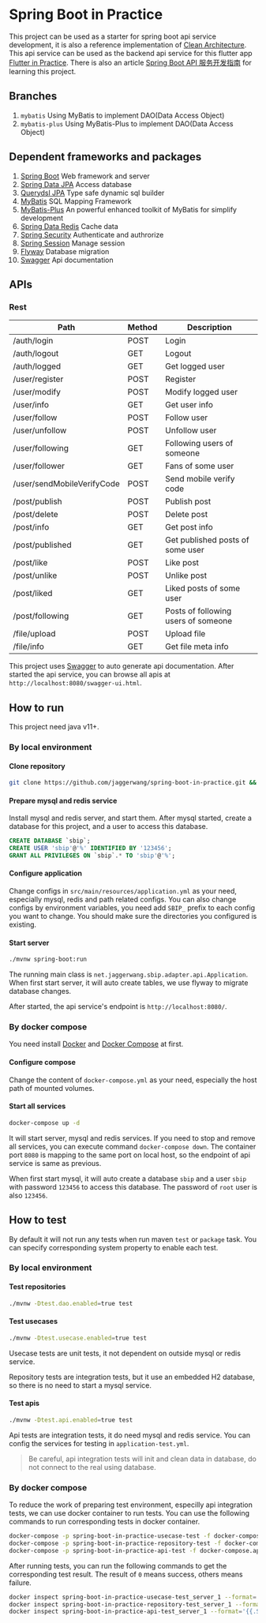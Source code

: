# Spring Boot in Practice

This project can be used as a starter for spring boot api service development, it is also a reference implementation of [Clean Architecture](https://blog.jaggerwang.net/clean-architecture-in-practice/). This api service can be used as the backend api service for this flutter app [Flutter in Practice](https://github.com/jaggerwang/flutter-in-practice). There is also an article [Spring Boot API 服务开发指南](https://blog.jaggerwang.net/spring-boot-api-service-develop-tour/) for learning this project.

## Branches

1. `mybatis` Using MyBatis to implement DAO(Data Access Object)
1. `mybatis-plus` Using MyBatis-Plus to implement DAO(Data Access Object)

## Dependent frameworks and packages

1. [Spring Boot](https://spring.io/projects/spring-boot) Web framework and server
1. [Spring Data JPA](https://spring.io/projects/spring-data-jpa) Access database
1. [Querydsl JPA](https://github.com/querydsl/querydsl/tree/master/querydsl-jpa) Type safe dynamic sql builder
1. [MyBatis](https://mybatis.org/) SQL Mapping Framework
1. [MyBatis-Plus](https://baomidou.com/) An powerful enhanced toolkit of MyBatis for simplify development
1. [Spring Data Redis](https://spring.io/projects/spring-data-redis) Cache data
1. [Spring Security](https://spring.io/projects/spring-security) Authenticate and authrorize
1. [Spring Session](https://spring.io/projects/spring-session) Manage session
1. [Flyway](https://flywaydb.org/) Database migration
1. [Swagger](https://swagger.io/) Api documentation

## APIs

### Rest

| Path  | Method | Description |
| ------------- | ------------- | ------------- |
| /auth/login | POST | Login |
| /auth/logout | GET | Logout |
| /auth/logged | GET | Get logged user |
| /user/register | POST | Register |
| /user/modify | POST | Modify logged user |
| /user/info | GET | Get user info |
| /user/follow | POST | Follow user |
| /user/unfollow | POST | Unfollow user |
| /user/following | GET | Following users of someone |
| /user/follower | GET | Fans of some user |
| /user/sendMobileVerifyCode | POST | Send mobile verify code |
| /post/publish | POST | Publish post |
| /post/delete | POST | Delete post |
| /post/info | GET | Get post info |
| /post/published | GET | Get published posts of some user |
| /post/like | POST | Like post |
| /post/unlike | POST | Unlike post |
| /post/liked | GET | Liked posts of some user |
| /post/following | GET | Posts of following users of someone |
| /file/upload | POST | Upload file |
| /file/info | GET | Get file meta info |

This project uses [Swagger](https://swagger.io/) to auto generate api documentation. After started the api service, you can browse all apis at `http://localhost:8080/swagger-ui.html`.

## How to run

This project need java v11+.

### By local environment

#### Clone repository

```bash
git clone https://github.com/jaggerwang/spring-boot-in-practice.git && cd spring-boot-in-practice
```

#### Prepare mysql and redis service

Install mysql and redis server, and start them. After mysql started, create a database for this project, and a user to access this database.

```sql
CREATE DATABASE `sbip`;
CREATE USER 'sbip'@'%' IDENTIFIED BY '123456';
GRANT ALL PRIVILEGES ON `sbip`.* TO 'sbip'@'%';
```

#### Configure application

Change configs in `src/main/resources/application.yml` as your need, especially mysql, redis and path related configs. You can also change configs by environment variables, you need add `SBIP_` prefix to each config you want to change. You should make sure the directories you configured is existing.

#### Start server

```bash
./mvnw spring-boot:run
```

The running main class is `net.jaggerwang.sbip.adapter.api.Application`. When first start server, it will auto create tables, we use flyway to migrate database changes.

After started, the api service's endpoint is `http://localhost:8080/`.

### By docker compose

You need install [Docker](https://www.docker.com/) and [Docker Compose](https://docs.docker.com/compose/) at first.

#### Configure compose

Change the content of `docker-compose.yml` as your need, especially the host path of mounted volumes.

#### Start all services

```bash
docker-compose up -d
```

It will start server, mysql and redis services. If you need to stop and remove all services, you can execute command `docker-compose down`. The container port `8080` is mapping to the same port on local host, so the endpoint of api service is same as previous.

When first start mysql, it will auto create a database `sbip` and a user `sbip` with password `123456` to access this database. The password of `root` user is also `123456`.

## How to test

By default it will not run any tests when run maven `test` or `package` task. You can specify corresponding system property to enable each test.

### By local environment

#### Test repositories

```bash
./mvnw -Dtest.dao.enabled=true test
```

#### Test usecases

```bash
./mvnw -Dtest.usecase.enabled=true test
```

Usecase tests are unit tests, it not dependent on outside mysql or redis service.

Repository tests are integration tests, but it use an embedded H2 database, so there is no need to start a mysql service.

#### Test apis

```bash
./mvnw -Dtest.api.enabled=true test
```

Api tests are integration tests, it do need mysql and redis service. You can config the services for testing in `application-test.yml`.
                                                                    
> Be careful, api integration tests will init and clean data in database, do not connect to the real using database.

### By docker compose

To reduce the work of preparing test environment, especilly api integration tests, we can use docker container to run tests. You can use the following commands to run corresponding tests in docker container.

```bash
docker-compose -p spring-boot-in-practice-usecase-test -f docker-compose.usecase-test.yml up
docker-compose -p spring-boot-in-practice-repository-test -f docker-compose.repository-test.yml up
docker-compose -p spring-boot-in-practice-api-test -f docker-compose.api-test.yml up
```

After running tests, you can run the following commands to get the corresponding test result. The result of `0` means success, others means failure. 

```bash
docker inspect spring-boot-in-practice-usecase-test_server_1 --format='{{.State.ExitCode}}'
docker inspect spring-boot-in-practice-repository-test_server_1 --format='{{.State.ExitCode}}'
docker inspect spring-boot-in-practice-api-test_server_1 --format='{{.State.ExitCode}}'
```
